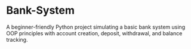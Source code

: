 # Bank-System
A beginner-friendly Python project simulating a basic bank system using OOP principles with account creation, deposit, withdrawal, and balance tracking.
